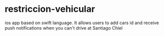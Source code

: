 # restriccion-vehicular
ios app based on swift language. It allows users to add cars id and receive push notifications when you can't drive at Santiago Chiel
